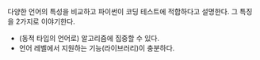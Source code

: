 다양한 언어의 특성을 비교하고 파이썬이 코딩 테스트에 적합하다고 설명한다. 그 특징을 2가지로 이야기한다.

* (동적 타입의 언어로) 알고리즘에 집중할 수 있다. 
* 언어 레벨에서 지원하는 기능(라이브러리)이 충분하다.
